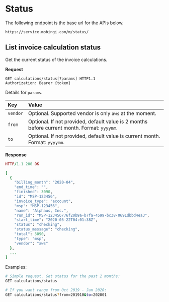 # Status

The following endpoint is the base url for the APIs below.

```text
https://service.mobingi.com/m/status/
```

## List invoice calculation status

Get the current status of the invoice calculations.

**Request**

```http
GET calculations/status[?params] HTTP1.1
Authorization: Bearer {token}
```

Details for `params`.

| Key | Value |
| :--- | :--- |
| `vendor` | Optional. Supported vendor is only `aws`  at the moment. |
| `from` | Optional. If not provided, default value is 2 months before current month. Format: `yyyymm`. |
| `to` | Optional. If not provided, default value is current month. Format: `yyyymm`. |

**Response**

```ruby
HTTP/1.1 200 OK

[
  {
    "billing_month": "2020-04",
    "end_time": "",
    "finished": 3090,
    "id": "MSP-123456",
    "invoice_type": "account",
    "msp": "MSP-123456",
    "name": "Alphaus, Inc.",
    "run_id": "MSP-123456/76f20b9a-b7fa-4599-bc38-0691dbbd4ea3",
    "start_time": "2020-05-22T04:01:38Z",
    "status": "checking",
    "status_message": "checking",
    "total": 3090,
    "type": "msp",
    "vendor": "aws"
  },
  ...
]
```

Examples:

```bash
# Simple request. Get status for the past 2 months:
GET calculations/status

# If you want range from Oct 2019 - Jan 2020:
GET calculations/status?from=201910&to=202001
```

